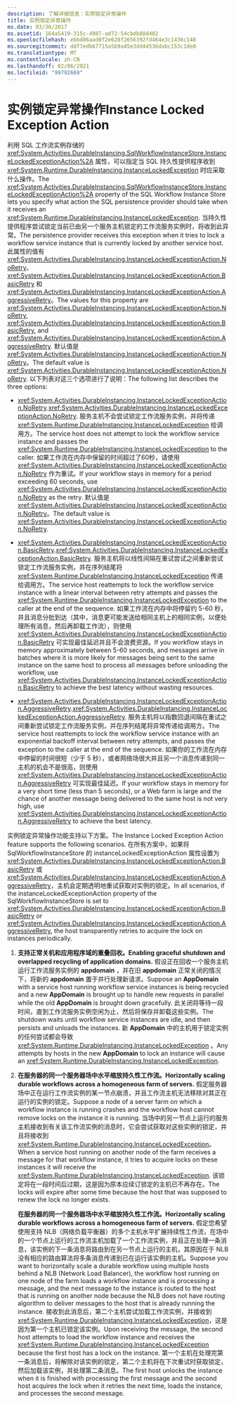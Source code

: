 ```yaml
---
description: 了解详细信息：实例锁定异常操作
title: 实例锁定异常操作
ms.date: 03/30/2017
ms.assetid: 164a5419-315c-4987-ad72-54cbdb88d402
ms.openlocfilehash: ebbd86aad0f2e628f2656392fd464e3c1436c148
ms.sourcegitcommit: ddf7edb67715a5b9a45e3dd44536dabc153c1de0
ms.translationtype: MT
ms.contentlocale: zh-CN
ms.lasthandoff: 02/06/2021
ms.locfileid: "99792669"
---
```

# <a name="instance-locked-exception-action"></a><span data-ttu-id="74827-103">实例锁定异常操作</span><span class="sxs-lookup"><span data-stu-id="74827-103">Instance Locked Exception Action</span></span>

<span data-ttu-id="74827-104">利用 SQL 工作流实例存储的 <xref:System.Activities.DurableInstancing.SqlWorkflowInstanceStore.InstanceLockedExceptionAction%2A> 属性，可以指定当 SQL 持久性提供程序收到 <xref:System.Runtime.DurableInstancing.InstanceLockedException> 时应采取什么操作。</span><span class="sxs-lookup"><span data-stu-id="74827-104">The <xref:System.Activities.DurableInstancing.SqlWorkflowInstanceStore.InstanceLockedExceptionAction%2A> property of the SQL Workflow Instance Store lets you specify what action the SQL persistence provider should take when it receives an <xref:System.Runtime.DurableInstancing.InstanceLockedException>.</span></span> <span data-ttu-id="74827-105">当持久性提供程序尝试锁定当前已由另一个服务主机锁定的工作流服务实例时，将收到此异常。</span><span class="sxs-lookup"><span data-stu-id="74827-105">The persistence provider receives this exception when it tries to lock a workflow service instance that is currently locked by another service host.</span></span> <span data-ttu-id="74827-106">此属性的值有 <xref:System.Activities.DurableInstancing.InstanceLockedExceptionAction.NoRetry>、<xref:System.Activities.DurableInstancing.InstanceLockedExceptionAction.BasicRetry> 和 <xref:System.Activities.DurableInstancing.InstanceLockedExceptionAction.AggressiveRetry>。</span><span class="sxs-lookup"><span data-stu-id="74827-106">The values for this property are <xref:System.Activities.DurableInstancing.InstanceLockedExceptionAction.NoRetry>, <xref:System.Activities.DurableInstancing.InstanceLockedExceptionAction.BasicRetry>, and <xref:System.Activities.DurableInstancing.InstanceLockedExceptionAction.AggressiveRetry>.</span></span> <span data-ttu-id="74827-107">默认值是 <xref:System.Activities.DurableInstancing.InstanceLockedExceptionAction.NoRetry>。</span><span class="sxs-lookup"><span data-stu-id="74827-107">The default value is <xref:System.Activities.DurableInstancing.InstanceLockedExceptionAction.NoRetry>.</span></span> <span data-ttu-id="74827-108">以下列表对这三个选项进行了说明：</span><span class="sxs-lookup"><span data-stu-id="74827-108">The following list describes the three options:</span></span>  
  
- <span data-ttu-id="74827-109"><xref:System.Activities.DurableInstancing.InstanceLockedExceptionAction.NoRetry>.</span><span class="sxs-lookup"><span data-stu-id="74827-109"><xref:System.Activities.DurableInstancing.InstanceLockedExceptionAction.NoRetry>.</span></span> <span data-ttu-id="74827-110">服务主机不会尝试锁定工作流服务实例，并将传递 <xref:System.Runtime.DurableInstancing.InstanceLockedException> 给调用方。</span><span class="sxs-lookup"><span data-stu-id="74827-110">The service host does not attempt to lock the workflow service instance and passes the <xref:System.Runtime.DurableInstancing.InstanceLockedException> to the caller.</span></span>  <span data-ttu-id="74827-111">如果工作流在内存中保留的时间超过了60秒，请使用 <xref:System.Activities.DurableInstancing.InstanceLockedExceptionAction.NoRetry> 作为重试。</span><span class="sxs-lookup"><span data-stu-id="74827-111">If your workflow stays in memory for a period exceeding 60 seconds, use <xref:System.Activities.DurableInstancing.InstanceLockedExceptionAction.NoRetry> as the retry.</span></span> <span data-ttu-id="74827-112">默认值是 <xref:System.Activities.DurableInstancing.InstanceLockedExceptionAction.NoRetry>。</span><span class="sxs-lookup"><span data-stu-id="74827-112">The default value is <xref:System.Activities.DurableInstancing.InstanceLockedExceptionAction.NoRetry>.</span></span>  
  
- <span data-ttu-id="74827-113"><xref:System.Activities.DurableInstancing.InstanceLockedExceptionAction.BasicRetry>.</span><span class="sxs-lookup"><span data-stu-id="74827-113"><xref:System.Activities.DurableInstancing.InstanceLockedExceptionAction.BasicRetry>.</span></span> <span data-ttu-id="74827-114">服务主机将以线性间隔在重试尝试之间重新尝试锁定工作流服务实例，并在序列结尾将 <xref:System.Runtime.DurableInstancing.InstanceLockedException> 传递给调用方。</span><span class="sxs-lookup"><span data-stu-id="74827-114">The service host reattempts to lock the workflow service instance with a linear interval between retry attempts and passes the <xref:System.Runtime.DurableInstancing.InstanceLockedException> to the caller at the end of the sequence.</span></span> <span data-ttu-id="74827-115">如果工作流在内存中将停留约 5-60 秒，并且消息分批到达（其中，消息更可能发送给相同主机上的相同实例，以便处理所有消息，然后再卸载工作流），则使用 <xref:System.Activities.DurableInstancing.InstanceLockedExceptionAction.BasicRetry> 可实现最佳延迟并且不会浪费资源。</span><span class="sxs-lookup"><span data-stu-id="74827-115">If you workflow stays in memory approximately between 5-60 seconds, and messages arrive in batches where it is more likely for messages being sent to the same instance on the same host to process all messages before unloading the workflow, use <xref:System.Activities.DurableInstancing.InstanceLockedExceptionAction.BasicRetry> to achieve the best latency without wasting resources.</span></span>  
  
- <span data-ttu-id="74827-116"><xref:System.Activities.DurableInstancing.InstanceLockedExceptionAction.AggressiveRetry>.</span><span class="sxs-lookup"><span data-stu-id="74827-116"><xref:System.Activities.DurableInstancing.InstanceLockedExceptionAction.AggressiveRetry>.</span></span> <span data-ttu-id="74827-117">服务主机将以指数回退间隔在重试之间重新尝试锁定工作流服务实例，并在序列结尾将异常传递给调用方。</span><span class="sxs-lookup"><span data-stu-id="74827-117">The service host reattempts to lock the workflow service instance with an exponential backoff interval between retry attempts, and passes the exception to the caller at the end of the sequence.</span></span> <span data-ttu-id="74827-118">如果你的工作流在内存中停留的时间很短（少于 5 秒），或者网络场很大并且另一个消息传递到同一主机的机会不是很高，则使用 <xref:System.Activities.DurableInstancing.InstanceLockedExceptionAction.AggressiveRetry> 可实现最佳延迟。</span><span class="sxs-lookup"><span data-stu-id="74827-118">If your workflow stays in memory for a very short time (less than 5 seconds), or a Web farm is large and the chance of another message being delivered to the same host is not very high, use <xref:System.Activities.DurableInstancing.InstanceLockedExceptionAction.AggressiveRetry> to achieve the best latency.</span></span>  
  
 <span data-ttu-id="74827-119">实例锁定异常操作功能支持以下方案。</span><span class="sxs-lookup"><span data-stu-id="74827-119">The Instance Locked Exception Action feature supports the following scenarios.</span></span> <span data-ttu-id="74827-120">在所有方案中，如果将 SqlWorkflowInstanceStore 的 instanceLockedExceptionAction 属性设置为 <xref:System.Activities.DurableInstancing.InstanceLockedExceptionAction.BasicRetry> 或 <xref:System.Activities.DurableInstancing.InstanceLockedExceptionAction.AggressiveRetry>，主机会定期透明地重试获取对实例的锁定。</span><span class="sxs-lookup"><span data-stu-id="74827-120">In all scenarios, if the instanceLockedExceptionAction property of the SqlWorkflowInstanceStore is set to <xref:System.Activities.DurableInstancing.InstanceLockedExceptionAction.BasicRetry> or <xref:System.Activities.DurableInstancing.InstanceLockedExceptionAction.AggressiveRetry>, the host transparently retries to acquire the lock on instances periodically.</span></span>  
  
1. <span data-ttu-id="74827-121">**支持正常关机和应用程序域的重叠回收。**</span><span class="sxs-lookup"><span data-stu-id="74827-121">**Enabling graceful shutdown and overlapped recycling of application domains.**</span></span> <span data-ttu-id="74827-122">假设正在回收一个服务主机运行工作流服务实例的 **appdomain** ，并在旧 **appdomain** 正常关闭的情况下，将新的 **appdomain** 置于并行处理新请求。</span><span class="sxs-lookup"><span data-stu-id="74827-122">Suppose an **AppDomain** with a service host running workflow service instances is being recycled and a new **AppDomain** is brought up to handle new requests in parallel while the old **AppDomain** is brought down gracefully.</span></span> <span data-ttu-id="74827-123">此关闭将等待一段时间，直到工作流服务实例空闲为止，然后将保存并卸载这些实例。</span><span class="sxs-lookup"><span data-stu-id="74827-123">The shutdown waits until workflow service instances are idle, and then persists and unloads the instances.</span></span> <span data-ttu-id="74827-124">新 **AppDomain** 中的主机用于锁定实例的任何尝试都会导致 <xref:System.Runtime.DurableInstancing.InstanceLockedException> 。</span><span class="sxs-lookup"><span data-stu-id="74827-124">Any attempts by hosts in the new **AppDomain** to lock an instance will cause an <xref:System.Runtime.DurableInstancing.InstanceLockedException>.</span></span>  
  
2. <span data-ttu-id="74827-125">**在服务器的同一个服务器场中水平缩放持久性工作流。**</span><span class="sxs-lookup"><span data-stu-id="74827-125">**Horizontally scaling durable workflows across a homogeneous farm of servers.**</span></span> <span data-ttu-id="74827-126">假定服务器场中正在运行工作流实例的某一节点崩溃，并且工作流主机无法移除对其正在运行的实例的锁定。</span><span class="sxs-lookup"><span data-stu-id="74827-126">Suppose a node of a server farm on which a workflow instance is running crashes and the workflow host cannot remove locks on the instance it is running.</span></span> <span data-ttu-id="74827-127">当场中的另一节点上运行的服务主机接收到有关该工作流实例的消息时，它会尝试获取对这些实例的锁定，并且将接收到 <xref:System.Runtime.DurableInstancing.InstanceLockedException>。</span><span class="sxs-lookup"><span data-stu-id="74827-127">When a service host running on another node of the farm receives a message for that workflow instance, it tries to acquire locks on these instances it will receive the <xref:System.Runtime.DurableInstancing.InstanceLockedException>.</span></span> <span data-ttu-id="74827-128">该锁定将在一段时间后过期，这是因为原本应续订锁定的主机已不再存在。</span><span class="sxs-lookup"><span data-stu-id="74827-128">The locks will expire after some time because the host that was supposed to renew the lock no longer exists.</span></span>  
  
     <span data-ttu-id="74827-129">**在服务器的同一个服务器场中水平缩放持久性工作流。**</span><span class="sxs-lookup"><span data-stu-id="74827-129">**Horizontally scaling durable workflows across a homogeneous farm of servers.**</span></span>  <span data-ttu-id="74827-130">假定您希望使用支持 NLB（网络负载平衡器）的多个主机水平扩展持续性工作流，在场中的一个节点上运行的工作流主机加载了一个工作流实例，并且正在处理一条消息，该实例的下一条消息将路由到在另一节点上运行的主机，其原因在于 NLB 没有相应的路由算法将多条消息传递到已在运行该实例的主机。</span><span class="sxs-lookup"><span data-stu-id="74827-130">Suppose you want to horizontally scale a durable workflow using multiple hosts behind a NLB (Network Load Balancer), the workflow host running on one node of the farm loads a workflow instance and is processing a message, and the next message to the instance is routed to the host that is running on another node because the NLB does not have routing algorithm to deliver messages to the host that is already running the instance.</span></span> <span data-ttu-id="74827-131">接收到此消息后，第二个主机尝试加载工作流实例，并接收到 <xref:System.Runtime.DurableInstancing.InstanceLockedException>，这是因为第一个主机已锁定该实例。</span><span class="sxs-lookup"><span data-stu-id="74827-131">Upon receiving the message, the second host attempts to load the workflow instance and receives the <xref:System.Runtime.DurableInstancing.InstanceLockedException> because the first host has a lock on the instance.</span></span> <span data-ttu-id="74827-132">第一个主机在处理完第一条消息后，将解除对该实例的锁定，第二个主机将在下次重试时获取锁定，然后加载该实例，并处理第二条消息。</span><span class="sxs-lookup"><span data-stu-id="74827-132">The first host unlocks the instance when it is finished with processing the first message and the second host acquires the lock when it retries the next time, loads the instance, and processes the second message.</span></span>
